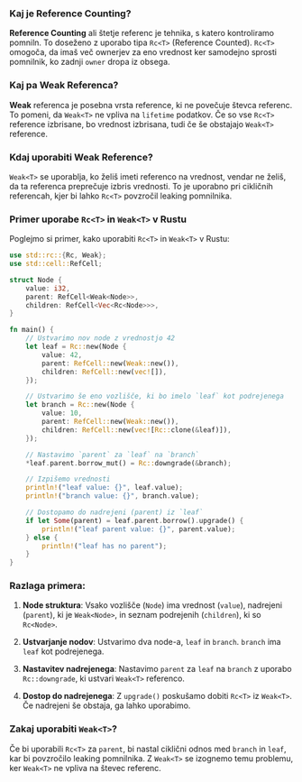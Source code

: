 ### Kaj je Reference Counting?

**Reference Counting** ali štetje referenc je tehnika, s katero kontroliramo pomniln. To doseženo z uporabo tipa `Rc<T>` (Reference Counted). `Rc<T>` omogoča, da imaš več ownerjev za eno vrednost ker samodejno sprosti pomnilnik, ko zadnji `owner` dropa iz obsega.

### Kaj pa Weak Referenca?

**Weak** referenca je posebna vrsta reference, ki ne povečuje števca referenc. To pomeni, da `Weak<T>` ne vpliva na `lifetime` podatkov. Če so vse `Rc<T>` reference izbrisane, bo vrednost izbrisana, tudi če še obstajajo `Weak<T>` reference.

### Kdaj uporabiti Weak Reference?

`Weak<T>` se uporablja, ko želiš imeti referenco na vrednost, vendar ne želiš, da ta referenca preprečuje izbris vrednosti. To je uporabno pri cikličnih referencah, kjer bi lahko `Rc<T>` povzročil leaking pomnilnika.

### Primer uporabe `Rc<T>` in `Weak<T>` v Rustu

Poglejmo si primer, kako uporabiti `Rc<T>` in `Weak<T>` v Rustu:

```rust
use std::rc::{Rc, Weak};
use std::cell::RefCell;

struct Node {
    value: i32,
    parent: RefCell<Weak<Node>>,
    children: RefCell<Vec<Rc<Node>>>,
}

fn main() {
    // Ustvarimo nov node z vrednostjo 42
    let leaf = Rc::new(Node {
        value: 42,
        parent: RefCell::new(Weak::new()),
        children: RefCell::new(vec![]),
    });

    // Ustvarimo še eno vozlišče, ki bo imelo `leaf` kot podrejenega
    let branch = Rc::new(Node {
        value: 10,
        parent: RefCell::new(Weak::new()),
        children: RefCell::new(vec![Rc::clone(&leaf)]),
    });

    // Nastavimo `parent` za `leaf` na `branch`
    *leaf.parent.borrow_mut() = Rc::downgrade(&branch);

    // Izpišemo vrednosti
    println!("leaf value: {}", leaf.value);
    println!("branch value: {}", branch.value);

    // Dostopamo do nadrejeni (parent) iz `leaf`
    if let Some(parent) = leaf.parent.borrow().upgrade() {
        println!("leaf parent value: {}", parent.value);
    } else {
        println!("leaf has no parent");
    }
}
```

### Razlaga primera:

1. **Node struktura**: Vsako vozlišče (`Node`) ima vrednost (`value`), nadrejeni (`parent`), ki je `Weak<Node>`, in seznam podrejenih (`children`), ki so `Rc<Node>`.

2. **Ustvarjanje nodov**: Ustvarimo dva node-a, `leaf` in `branch`. `branch` ima `leaf` kot podrejenega.

3. **Nastavitev nadrejenega**: Nastavimo `parent` za `leaf` na `branch` z uporabo `Rc::downgrade`, ki ustvari `Weak<T>` referenco.

4. **Dostop do nadrejenega**: Z `upgrade()` poskušamo dobiti `Rc<T>` iz `Weak<T>`. Če nadrejeni še obstaja, ga lahko uporabimo.

### Zakaj uporabiti `Weak<T>`?

Če bi uporabili `Rc<T>` za `parent`, bi nastal ciklični odnos med `branch` in `leaf`, kar bi povzročilo leaking pomnilnika. Z `Weak<T>` se izognemo temu problemu, ker `Weak<T>` ne vpliva na števec referenc.

